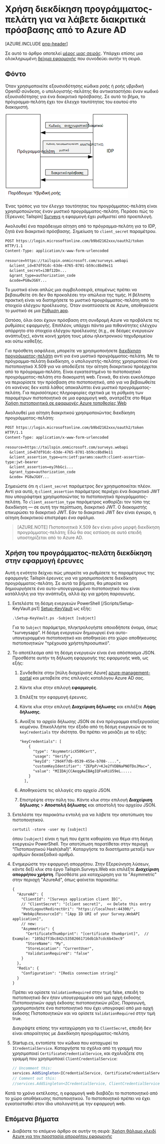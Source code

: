 <properties
   pageTitle="Χρήση διεκδίκηση προγράμματος-πελάτη για να λάβετε διακριτικά πρόσβασης από το Azure AD | Microsoft Azure"
   description="Πώς μπορείτε να χρησιμοποιήσετε διεκδίκηση προγράμματος-πελάτη για να λάβετε διακριτικά πρόσβασης από το Azure AD."
   services=""
   documentationCenter="na"
   authors="MikeWasson"
   manager="roshar"
   editor=""
   tags=""/>

<tags
   ms.service="guidance"
   ms.devlang="dotnet"
   ms.topic="article"
   ms.tgt_pltfrm="na"
   ms.workload="na"
   ms.date="05/23/2016"
   ms.author="mwasson"/>

# <a name="using-client-assertion-to-get-access-tokens-from-azure-ad"></a>Χρήση διεκδίκηση προγράμματος-πελάτη για να λάβετε διακριτικά πρόσβασης από το Azure AD

[AZURE.INCLUDE [pnp-header](../../includes/guidance-pnp-header-include.md)]

Σε αυτό το άρθρο αποτελεί [μέρος μιας σειράς]. Υπάρχει επίσης μια ολοκληρωμένη [δείγμα εφαρμογής] που συνοδεύει αυτήν τη σειρά.

## <a name="background"></a>Φόντο

Όταν χρησιμοποιείτε εξουσιοδότησης κώδικα ροής ή ροής υβριδική OpenID σύνδεση, ο υπολογιστής-πελάτης θα αντικαταστήσει έναν κωδικό εξουσιοδότησης για ένα διακριτικό πρόσβασης. Σε αυτό το βήμα, το πρόγραμμα-πελάτη έχει τον έλεγχο ταυτότητας του εαυτού στο διακομιστή.

![Μυστικό προγράμματος-πελάτη](media/guidance-multitenant-identity/client-secret.png)

Ένας τρόπος για τον έλεγχο ταυτότητας του προγράμματος-πελάτη είναι χρησιμοποιώντας έναν μυστικό προγράμματος-πελάτη. Περάσει πώς το [Έρευνες Tailspin] [ Surveys] η εφαρμογή έχει ρυθμιστεί από προεπιλογή.

Ακολουθεί ένα παράδειγμα αίτηση από το πρόγραμμα-πελάτη για το IDP, ζητά ένα διακριτικό πρόσβασης. Σημείωση το `client_secret` παραμέτρου.

```
POST https://login.microsoftonline.com/b9bd2162xxx/oauth2/token HTTP/1.1
Content-Type: application/x-www-form-urlencoded

resource=https://tailspin.onmicrosoft.com/surveys.webapi
  &client_id=87df91dc-63de-4765-8701-b59cc8bd9e11
  &client_secret=i3Bf12Dn...
  &grant_type=authorization_code
  &code=PG8wJG6Y...
```

Το μυστικό είναι απλώς μια συμβολοσειρά, επομένως πρέπει να βεβαιωθείτε ότι δεν θα προκαλέσει την απώλεια της τιμής. Η βέλτιστη πρακτική είναι να διατηρήσετε το μυστικό προγράμματος-πελάτη από το στοιχείο ελέγχου προέλευσης. Όταν αναπτύσσετε σε Azure, αποθηκεύστε το μυστικό σε μια [Ρύθμιση app][configure-web-app].

Ωστόσο, όλοι όσοι έχουν πρόσβαση στη συνδρομή Azure να προβάλετε τις ρυθμίσεις εφαρμογής. Επιπλέον, υπάρχει πάντα μια πιθανότητες ελέγχου απόρρητο στο στοιχείο ελέγχου προέλευσης (π.χ., σε δέσμες ενεργειών ανάπτυξης), κάντε κοινή χρήση τους μέσω ηλεκτρονικού ταχυδρομείου και ούτω καθεξής.

Για πρόσθετη ασφάλεια, μπορείτε να χρησιμοποιήσετε [διεκδίκηση προγράμματος-πελάτη] αντί για ένα μυστικό προγράμματος-πελάτη. Με το πρόγραμμα-πελάτη διεκδίκηση, ο υπολογιστής-πελάτης χρησιμοποιεί ένα πιστοποιητικό X.509 για να αποδείξετε την αίτηση διακριτικού προέρχεται από το πρόγραμμα-πελάτη. Είναι εγκατεστημένο το πιστοποιητικό προγράμματος-πελάτη στο διακομιστή web. Γενικά, θα είναι ευκολότερο να περιορίσετε την πρόσβαση στο πιστοποιητικό, από για να βεβαιωθείτε ότι κανένας δεν κατά λάθος αποκαλύπτει ένα μυστικό προγράμματος-πελάτη. Για περισσότερες πληροφορίες σχετικά με τη ρύθμιση των παραμέτρων πιστοποιητικά σε μια εφαρμογή web, ανατρέξτε στο θέμα [Χρήση πιστοποιητικά σε εφαρμογές Azure τοποθεσίες Web][using-certs-in-websites]

Ακολουθεί μια αίτηση διακριτικού χρησιμοποιώντας διεκδίκηση προγράμματος-πελάτη:

```
POST https://login.microsoftonline.com/b9bd2162xxx/oauth2/token HTTP/1.1
Content-Type: application/x-www-form-urlencoded

resource=https://tailspin.onmicrosoft.com/surveys.webapi
  &client_id=87df91dc-63de-4765-8701-b59cc8bd9e11
  &client_assertion_type=urn:ietf:params:oauth:client-assertion-type:jwt-bearer
  &client_assertion=eyJhbGci...
  &grant_type=authorization_code
  &code= PG8wJG6Y...
```

Σημειώστε ότι η `client_secret` παράμετρος δεν χρησιμοποιείται πλέον. Αντί για αυτό, η `client_assertion` παράμετρος περιέχει ένα διακριτικό JWT που υπογράφτηκε χρησιμοποιώντας το πιστοποιητικό προγράμματος-πελάτη. Το `client_assertion_type` παράμετρος καθορίζει τον τύπο της διεκδίκηση &mdash; σε αυτή την περίπτωση, διακριτικό JWT. Ο διακομιστής επικυρώσει το διακριτικό JWT. Εάν το διακριτικό JWT δεν είναι έγκυρο, η αίτηση διακριτικού επιστρέφει ένα σφάλμα.

> [AZURE.NOTE] Πιστοποιητικά X.509 δεν είναι μόνο μορφή διεκδίκηση προγράμματος-πελάτη; Εδώ θα σας εστίαση σε αυτό επειδή υποστηρίζεται από το Azure AD.

## <a name="using-client-assertion-in-the-surveys-application"></a>Χρήση του προγράμματος-πελάτη διεκδίκηση στην εφαρμογή έρευνες

Αυτή η ενότητα δείχνει πώς μπορείτε να ρυθμίσετε τις παραμέτρους της εφαρμογής Tailspin έρευνες για να χρησιμοποιήσετε διεκδίκηση προγράμματος-πελάτη. Σε αυτά τα βήματα, θα μπορείτε να δημιουργήσετε ένα αυτο-υπογεγραμμένο πιστοποιητικό που είναι κατάλληλη για την ανάπτυξη, αλλά όχι για χρήση παραγωγής.

1. Εκτελέστε τη δέσμη ενεργειών PowerShell [/Scripts/Setup-KeyVault.ps1] [ Setup-KeyVault] ως εξής:

    ```
    .\Setup-KeyVault.ps -Subject [subject]
    ```

    Για το `Subject` παράμετρο, πληκτρολογήστε οποιοδήποτε όνομα, όπως "surveysapp". Η δέσμη ενεργειών δημιουργεί ένα αυτο-υπογεγραμμένο πιστοποιητικό και αποθηκεύει στο χώρο αποθήκευσης πιστοποιητικών "τρέχουσα χρήστη/προσωπικό".

2. Το αποτέλεσμα από τη δέσμη ενεργειών είναι ένα απόσπασμα JSON. Προσθέστε αυτήν τη δήλωση εφαρμογής της εφαρμογής web, ως εξής:

    1. Συνδεθείτε στην [πύλη διαχείρισης Azure] [ azure-management-portal] και μεταβείτε στις επιλογές καταλόγου Azure AD σας.

    2. Κάντε κλικ στην επιλογή **εφαρμογές**.

    3. Επιλέξτε την εφαρμογή έρευνες.

    4.  Κάντε κλικ στην επιλογή **Διαχείριση δήλωσης** και επιλέξτε **Λήψη δήλωσης**.

    5.  Ανοίξτε το αρχείο δήλωσης JSON σε ένα πρόγραμμα επεξεργασίας κειμένου. Επικολλήστε την έξοδο από τη δέσμη ενεργειών σε το `keyCredentials` την ιδιότητα. Θα πρέπει να μοιάζει με το εξής:

        ```    
        "keyCredentials": [
            {
              "type": "AsymmetricX509Cert",
              "usage": "Verify",
              "keyId": "29d4f7db-0539-455e-b708-....",
              "customKeyIdentifier": "ZEPpP/+KJe2fVDBNaPNOTDoJMac=",
              "value": "MIIDAjCCAeqgAwIBAgIQFxeRiU59eL.....
            }
          ],
         ```

    6.  Αποθηκεύστε τις αλλαγές στο αρχείο JSON.

    7.  Επιστρέψτε στην πύλη του. Κάντε κλικ στην επιλογή **Διαχείριση δήλωσης** > **Αποστολή δήλωσης** και αποστολή του αρχείου JSON.

3. Εκτελέστε την παρακάτω εντολή για να λάβετε την αποτύπωση του πιστοποιητικού.

    ```
    certutil -store -user my [subject]
    ```

    όπου `[subject]` είναι η τιμή που έχετε καθορίσει για θέμα στη δέσμη ενεργειών PowerShell. Την αποτύπωση παρατίθεται στην περιοχή "Πιστοποιητικού Hash(sha1)". Καταργήστε τα διαστήματα μεταξύ των αριθμών δεκαεξαδικό αριθμό.

4. Ενημερώστε την εφαρμογή απορρήτου. Στην Εξερεύνηση λύσεων, κάντε δεξί κλικ στο έργο Tailspin.Surveys.Web και επιλέξτε **Διαχείριση απορρήτου χρήστη**. Προσθέστε μια καταχώρηση για το "Asymmetric" στην περιοχή "AzureAd", όπως φαίνεται παρακάτω:

    ```
    {
      "AzureAd": {
        "ClientId": "[Surveys application client ID]",
        // "ClientSecret": "[client secret]",  << Delete this entry
        "PostLogoutRedirectUri": "https://localhost:44300/",
        "WebApiResourceId": "[App ID URI of your Survey.WebAPI application]",
        // new:
        "Asymmetric": {
          "CertificateThumbprint": "[certificate thumbprint]",  // Example: "105b2ff3bc842c53582661716db1b7cdc6b43ec9"
          "StoreName": "My",
          "StoreLocation": "CurrentUser",
          "ValidationRequired": "false"
        }
      },
      "Redis": {
        "Configuration": "[Redis connection string]"
      }
    }
    ```

    Πρέπει να ορίσετε `ValidationRequired` στην τιμή false, επειδή το πιστοποιητικό δεν ήταν υπογεγραμμένο από μια αρχή έκδοσης Πιστοποιητικών αρχή έκδοσης πιστοποιητικών ρίζας. Παραγωγή, χρησιμοποιήστε ένα πιστοποιητικό που έχει υπογραφεί από μια αρχή έκδοσης Πιστοποιητικών και να ορίσετε `ValidationRequired` στην τιμή true.

    Διαγράψτε επίσης την καταχώρηση για το `ClientSecret`, επειδή δεν είναι απαραίτητος με Διεκδίκηση προγράμματος-πελάτη.

5. Startup.cs, εντοπίστε τον κώδικα που καταχωρεί τα `ICredentialService`. Καταργήστε τα σχόλια από τη γραμμή που χρησιμοποιεί `CertificateCredentialService`, και σχολιάζετε στη γραμμή που χρησιμοποιεί `ClientCredentialService`:

    ```csharp
    // Uncomment this:
    services.AddSingleton<ICredentialService, CertificateCredentialService>();
    // Comment out this:
    //services.AddSingleton<ICredentialService, ClientCredentialService>();
    ```

Κατά το χρόνο εκτέλεσης, η εφαρμογή web διαβάζει το πιστοποιητικό από το χώρο αποθήκευσης πιστοποιητικού. Το πιστοποιητικό πρέπει να έχει εγκατασταθεί στον ίδιο υπολογιστή με την εφαρμογή web.

## <a name="next-steps"></a>Επόμενα βήματα

- Διαβάστε το επόμενο άρθρο σε αυτήν τη σειρά: [Χρήση θάλαμο κλειδί Azure για την προστασία απορρήτου εφαρμογής][key vault]


<!-- Links -->
[configure-web-app]: ../app-service-web/web-sites-configure.md
[azure-management-portal]: https://manage.windowsazure.com
[διεκδίκηση προγράμματος-πελάτη]: https://tools.ietf.org/html/rfc7521
[key vault]: guidance-multitenant-identity-keyvault.md
[Setup-KeyVault]: https://github.com/Azure-Samples/guidance-identity-management-for-multitenant-apps/blob/master/scripts/Setup-KeyVault.ps1
[Surveys]: guidance-multitenant-identity-tailspin.md
[using-certs-in-websites]: https://azure.microsoft.com/blog/using-certificates-in-azure-websites-applications/
[μέρος μιας σειράς]: guidance-multitenant-identity.md
[δείγμα εφαρμογής]: https://github.com/Azure-Samples/guidance-identity-management-for-multitenant-apps
